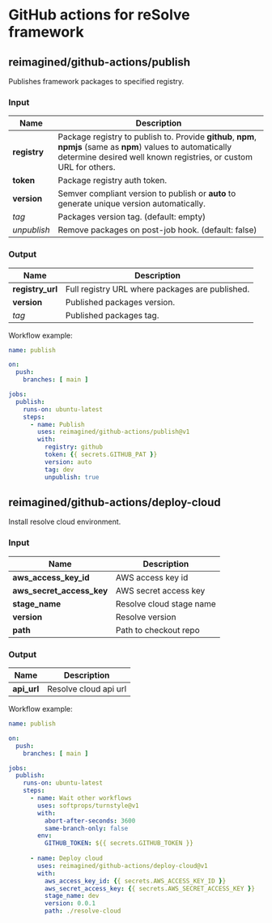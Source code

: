 # GitHub actions for reSolve framework

## reimagined/github-actions/publish

Publishes framework packages to specified registry.

### Input

| Name | Description |
| ---- | ----------- |
| **registry** | Package registry to publish to. Provide **github**, **npm**, **npmjs** (same as **npm**) values to automatically determine desired well known registries, or custom URL for others. |
| **token** | Package registry auth token. |
| **version** | Semver compliant version to publish or **auto** to generate unique version automatically. |
| *tag* | Packages version tag. (default: empty) |
| *unpublish* | Remove packages on post-job hook. (default: false)

### Output

| Name | Description |
| ---- | ----------- |
| **registry_url** | Full registry URL where packages are published.  |
| **version** | Published packages version. |
| *tag* | Published packages tag. |



Workflow example:
```yaml
name: publish

on:
  push:
    branches: [ main ]

jobs:
  publish:
    runs-on: ubuntu-latest
    steps:
      - name: Publish
        uses: reimagined/github-actions/publish@v1
        with:
          registry: github
          token: {{ secrets.GITHUB_PAT }}
          version: auto
          tag: dev
          unpublish: true

```

## reimagined/github-actions/deploy-cloud

Install resolve cloud environment.

### Input

| Name | Description |
| ---- | ----------- |
| **aws_access_key_id** | AWS access key id |
| **aws_secret_access_key** | AWS secret access key |
| **stage_name** | Resolve cloud stage name |
| **version** | Resolve version |
| **path** | Path to checkout repo |

### Output

| Name | Description |
| ---- | ----------- |
| **api_url** | Resolve cloud api url |



Workflow example:
```yaml
name: publish

on:
  push:
    branches: [ main ]

jobs:
  publish:
    runs-on: ubuntu-latest
    steps:
      - name: Wait other workflows
        uses: softprops/turnstyle@v1
        with:
          abort-after-seconds: 3600
          same-branch-only: false
        env:
          GITHUB_TOKEN: ${{ secrets.GITHUB_TOKEN }}
          
      - name: Deploy cloud
        uses: reimagined/github-actions/deploy-cloud@v1
        with:
          aws_access_key_id: {{ secrets.AWS_ACCESS_KEY_ID }}
          aws_secret_access_key: {{ secrets.AWS_SECRET_ACCESS_KEY }}
          stage_name: dev
          version: 0.0.1
          path: ./resolve-cloud
```
